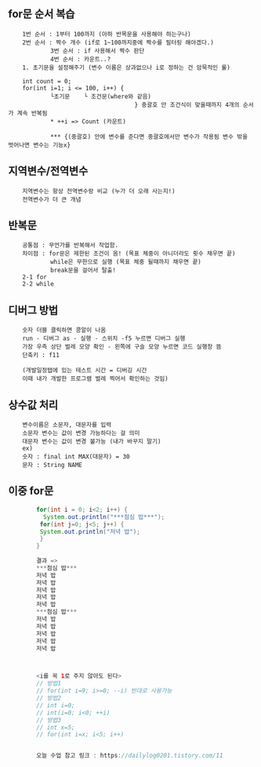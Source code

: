        
## for문 순서 복습
        1번 순서 : 1부터 100까지 (아하 반목문을 사용해야 하는구나)
        2번 순서 : 짝수 개수 (if로 1~100까지중에 짝수를 필터링 해야겠다.)
                3번 순서 : if 사용해서 짝수 판단
                4번 순서 : 카운트..? 
        1. 초기문을 설정해주기 (변수 이름은 상과없으나 i로 정하는 건 암묵적인 룰)
        
        int count = 0;
        for(int i=1; i <= 100, i++) {
                └초기문    └ 조건문(where와 같음)
                                        } 중괄호 안 조건식이 맞을때까지 4개의 순서가 계속 반복됨
                * ++i => Count (카운트)

                *** {(중괄호) 안에 변수를 준다면 중괄호에서만 변수가 작용됨 변수 밖을 벗어나면 변수는 기능x}


## 지역변수/전역변수
        지역변수는 항상 전역변수랑 비교 (누가 더 오래 사는지!)
        전역변수가 더 큰 개념

## 반복문
        공통점 : 무언가를 반복해서 작업함.
        차이점 : for문은 제한된 조건이 옴! (목표 체중이 아니더라도 횟수 채우면 끝)
                while은 무한으로 실행 (목표 체중 될때까지 채우면 끝)
                break문을 걸어서 탈출!
        2-1 for
        2-2 while 

## 디버그 방법
        숫자 더블 클릭하면 콩알이 나옴
        run - 디버그 as - 실행 - 스위치 -f5 누르면 디버그 실행
        가장 우측 상단 벌레 모양 확인 - 왼쪽에 구슬 모양 누르면 코드 실행창 뜸
        단축키 : f11

        (개발일정탭에 있는 테스트 시간 = 디버깅 시간
        이때 내가 개발한 프로그램 벌레 찍어서 확인하는 것임)


## 상수값 처리
        변수이름은 소문자, 대문자를 입력
        소문자 변수는 값이 변경 가능하다는 걸 의미
        대문자 변수는 값이 변경 불가능 (내가 바꾸지 말기)
        ex)
        숫자 : final int MAX(대문자) = 30 
        문자 : String NAME



## 이중 for문
```java
        for(int i = 0; i<2; i++) {
          System.out.println("***점심 밥***");
         for(int j=0; j<5; j++) {
         System.out.println("저녁 밥");
         }
        }
                        
        결과 => 
        ***점심 밥***
        저녁 밥
        저녁 밥
        저녁 밥
        저녁 밥
        저녁 밥
        ***점심 밥***
        저녁 밥
        저녁 밥
        저녁 밥
        저녁 밥
        저녁 밥



        <i를 꼭 1로 주지 않아도 된다>
        // 방법1
        // for(int i=9; i>=0; --i) 반대로 사용가능
        // 방법2
        // int i=0;
        // int(i=0; i<0; ++i)
        // 방법3
        // int x=5;		
        // for(int i=x; i<5; i++)


        오늘 수업 참고 링크 : https://dailylog0201.tistory.com/11






